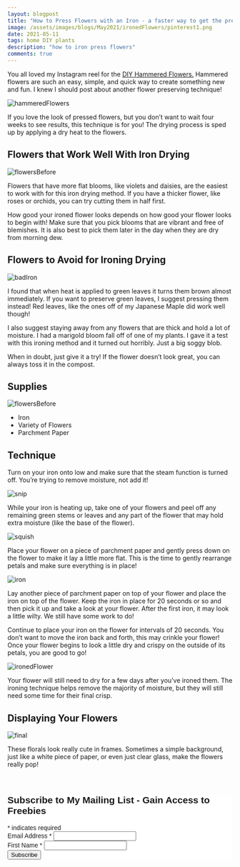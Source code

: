 ```yaml
---
layout: blogpost
title: "How to Press Flowers with an Iron - a faster way to get the pressed flower look"
image: /assets/images/blogs/May2021/ironedFlowers/pinterest1.png
date: 2021-05-11
tags: home DIY plants
description: "how to iron press flowers"
comments: true
---
```


You all loved my Instagram reel for the [DIY Hammered Flowers.](https://joyberrystudios.com/2021/04/15/hammeredFlowers.html) Hammered flowers are such an easy, simple, and quick way to create something new and fun. I knew I should post about another flower preserving technique!

![hammeredFlowers](/assets/images/blogs/April2021/hammeredFlowers/finalAngle.jpg)

If you love the look of pressed flowers, but you don’t want to wait four weeks to see results, this technique is for you! The drying process is sped up by applying a dry heat to the flowers.

## Flowers that Work Well With Iron Drying

![flowersBefore](/assets/images/blogs/May2021/ironedFlowers/ironedFlower2.jpg)

Flowers that have more flat blooms, like violets and daisies, are the easiest to work with for this iron drying method. If you have a thicker flower, like roses or orchids, you can try cutting them in half first. 

How good your ironed flower looks depends on how good your flower looks to begin with! Make sure that you pick blooms that are vibrant and free of blemishes. It is also best to pick them later in the day when they are dry from morning dew. 

## Flowers to Avoid for Ironing Drying

![badIron](/assets/images/blogs/May2021/ironedFlowers/badIron.jpg)

I found that when heat is applied to green leaves it turns them brown almost immediately. If you want to preserve green leaves, I suggest pressing them instead! Red leaves, like the ones off of my Japanese Maple did work well though!

I also suggest staying away from any flowers that are thick and hold a lot of moisture. I had a marigold bloom fall off of one of my plants. I gave it a test with this ironing method and it turned out horribly. Just a big soggy blob. 

When in doubt, just give it a try! If the flower doesn’t look great, you can always toss it in the compost. 

## Supplies

![flowersBefore](/assets/images/blogs/May2021/ironedFlowers/flowersBefore.jpg)

* Iron
* Variety of Flowers
* Parchment Paper

## Technique

Turn on your iron onto low and make sure that the steam function is turned off. You’re trying to remove moisture, not add it!

![snip](/assets/images/blogs/May2021/ironedFlowers/snip.jpg)

While your iron is heating up, take one of your flowers and peel off any remaining green stems or leaves and any part of the flower that may hold extra moisture (like the base of the flower). 

![squish](/assets/images/blogs/May2021/ironedFlowers/squish.jpg)

Place your flower on a piece of parchment paper and gently press down on the flower to make it lay a little more flat. This is the time to gently rearrange petals and make sure everything is in place!

![iron](/assets/images/blogs/May2021/ironedFlowers/iron.jpg)

Lay another piece of parchment paper on top of your flower and place the iron on top of the flower. Keep the iron in place for 20 seconds or so and then pick it up and take a look at your flower. After the first iron, it may look a little wilty. We still have some work to do!

Continue to place your iron on the flower for intervals of 20 seconds. You don’t want to move the iron back and forth, this may crinkle your flower! Once your flower begins to look a little dry and crispy on the outside of its petals, you are good to go! 

![ironedFlower](/assets/images/blogs/May2021/ironedFlowers/ironedFlower.jpg)

Your flower will still need to dry for a few days after you’ve ironed them. The ironing technique helps remove the majority of moisture, but they will still need some time for their final crisp.

## Displaying Your Flowers

![final](/assets/images/blogs/May2021/ironedFlowers/final.jpg)

These florals look really cute in frames. Sometimes a simple background, just like a white piece of paper, or even just clear glass, make the flowers really pop!




<br>

<!-- Begin Mailchimp Signup Form -->
<link href="//cdn-images.mailchimp.com/embedcode/classic-10_7.css" rel="stylesheet" type="text/css">
<style type="text/css">
    #mc_embed_signup{background:#fff; clear:left; font:14px Helvetica,Arial,sans-serif; }
    /* Add your own Mailchimp form style overrides in your site stylesheet or in this style block.
       We recommend moving this block and the preceding CSS link to the HEAD of your HTML file. */
</style>
<div id="mc_embed_signup">
<form action="https://Joyberrystudios.us1.list-manage.com/subscribe/post?u=eca5a397f2fb0d58dcb66315c&amp;id=99d28d5b5c" method="post" id="mc-embedded-subscribe-form" name="mc-embedded-subscribe-form" class="validate" target="_blank" novalidate>
    <div id="mc_embed_signup_scroll">
    <h2>Subscribe to My Mailing List - Gain Access to Freebies</h2>
<div class="indicates-required"><span class="asterisk">*</span> indicates required</div>
<div class="mc-field-group">
    <label for="mce-EMAIL">Email Address  <span class="asterisk">*</span>
</label>
    <input type="email" value="" name="EMAIL" class="required email" id="mce-EMAIL">
</div>
<div class="mc-field-group">
    <label for="mce-FNAME">First Name  <span class="asterisk">*</span>
</label>
    <input type="text" value="" name="FNAME" class="required" id="mce-FNAME">
</div>
    <div id="mce-responses" class="clear">
        <div class="response" id="mce-error-response" style="display:none"></div>
        <div class="response" id="mce-success-response" style="display:none"></div>
    </div>    <!-- real people should not fill this in and expect good things - do not remove this or risk form bot signups-->
    <div style="position: absolute; left: -5000px;" aria-hidden="true"><input type="text" name="b_eca5a397f2fb0d58dcb66315c_99d28d5b5c" tabindex="-1" value=""></div>
    <div class="clear"><input type="submit" value="Subscribe" name="subscribe" id="mc-embedded-subscribe" class="button"></div>
    </div>
</form>
</div>
<script type='text/javascript' src='//s3.amazonaws.com/downloads.mailchimp.com/js/mc-validate.js'></script><script type='text/javascript'>(function($) {window.fnames = new Array(); window.ftypes = new Array();fnames[0]='EMAIL';ftypes[0]='email';fnames[1]='FNAME';ftypes[1]='text';fnames[2]='LNAME';ftypes[2]='text';fnames[3]='ADDRESS';ftypes[3]='address';fnames[4]='PHONE';ftypes[4]='phone';fnames[5]='BIRTHDAY';ftypes[5]='birthday';fnames[6]='OPTIN';ftypes[6]='text';}(jQuery));var $mcj = jQuery.noConflict(true);</script>
<!--End mc_embed_signup-->

<br>
<br>
